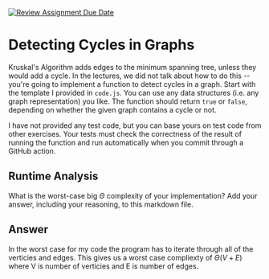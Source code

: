 [![Review Assignment Due Date](https://classroom.github.com/assets/deadline-readme-button-24ddc0f5d75046c5622901739e7c5dd533143b0c8e959d652212380cedb1ea36.svg)](https://classroom.github.com/a/3yAkp-x3)
# Detecting Cycles in Graphs

Kruskal's Algorithm adds edges to the minimum spanning tree, unless they would
add a cycle. In the lectures, we did not talk about how to do this -- you're
going to implement a function to detect cycles in a graph. Start with the
template I provided in `code.js`. You can use any data structures (i.e. any
graph representation) you like. The function should return `true` or `false`,
depending on whether the given graph contains a cycle or not.

I have not provided any test code, but you can base yours on test code from
other exercises. Your tests must check the correctness of the result of running
the function and run automatically when you commit through a GitHub action.

## Runtime Analysis

What is the worst-case big $\Theta$ complexity of your implementation? Add your
answer, including your reasoning, to this markdown file.


## Answer
In the worst case for my code the program has to iterate through all of the verticies and edges. This gives us a worst case compliexty of $\Theta (V + E)$ where V is number of verticies and E is number of edges.